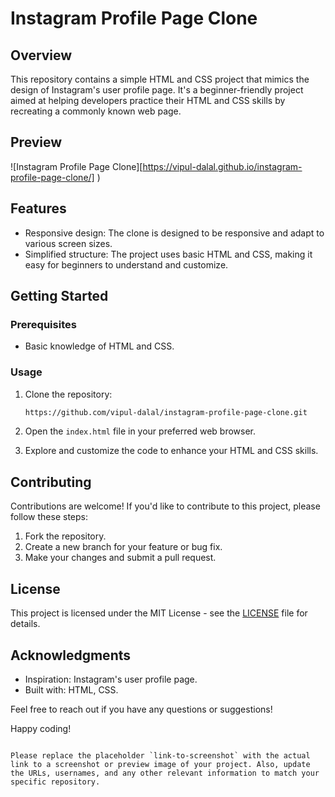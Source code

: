 # Instagram Profile Page Clone

## Overview

This repository contains a simple HTML and CSS project that mimics the design of Instagram's user profile page. It's a beginner-friendly project aimed at helping developers practice their HTML and CSS skills by recreating a commonly known web page.

## Preview

![Instagram Profile Page Clone][https://vipul-dalal.github.io/instagram-profile-page-clone/]
)

## Features

- Responsive design: The clone is designed to be responsive and adapt to various screen sizes.
- Simplified structure: The project uses basic HTML and CSS, making it easy for beginners to understand and customize.

## Getting Started

### Prerequisites

- Basic knowledge of HTML and CSS.

### Usage

1. Clone the repository:

   ```bash
   https://github.com/vipul-dalal/instagram-profile-page-clone.git
   ```

2. Open the `index.html` file in your preferred web browser.

3. Explore and customize the code to enhance your HTML and CSS skills.

## Contributing

Contributions are welcome! If you'd like to contribute to this project, please follow these steps:

1. Fork the repository.
2. Create a new branch for your feature or bug fix.
3. Make your changes and submit a pull request.

## License

This project is licensed under the MIT License - see the [LICENSE](LICENSE) file for details.

## Acknowledgments

- Inspiration: Instagram's user profile page.
- Built with: HTML, CSS.

Feel free to reach out if you have any questions or suggestions!

Happy coding!
```

Please replace the placeholder `link-to-screenshot` with the actual link to a screenshot or preview image of your project. Also, update the URLs, usernames, and any other relevant information to match your specific repository.
